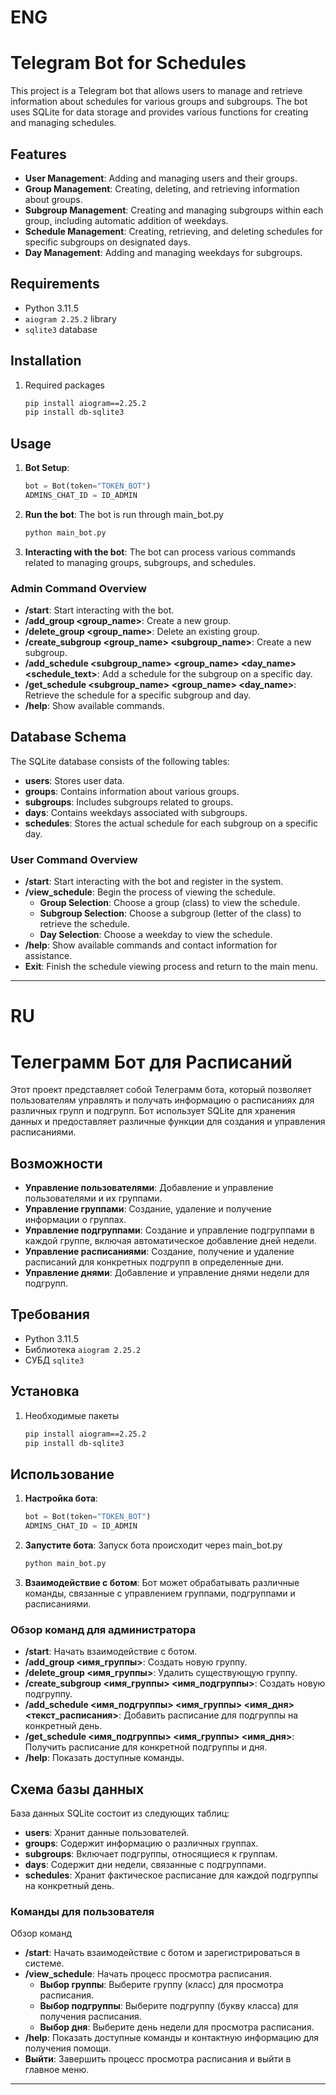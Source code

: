 # ENG
# Telegram Bot for Schedules

This project is a Telegram bot that allows users to manage and retrieve information about schedules for various groups and subgroups. The bot uses SQLite for data storage and provides various functions for creating and managing schedules.

## Features

- **User Management**: Adding and managing users and their groups.
- **Group Management**: Creating, deleting, and retrieving information about groups.
- **Subgroup Management**: Creating and managing subgroups within each group, including automatic addition of weekdays.
- **Schedule Management**: Creating, retrieving, and deleting schedules for specific subgroups on designated days.
- **Day Management**: Adding and managing weekdays for subgroups.

## Requirements

- Python 3.11.5
- `aiogram 2.25.2` library
- `sqlite3` database

## Installation

1. Required packages
   ```bash
   pip install aiogram==2.25.2
   pip install db-sqlite3
   ```

## Usage

1. **Bot Setup**:
   ```python
   bot = Bot(token="TOKEN_BOT")
   ADMINS_CHAT_ID = ID_ADMIN
   ```

2. **Run the bot**:
   The bot is run through main_bot.py
   ```bash
   python main_bot.py
   ```

3. **Interacting with the bot**:
   The bot can process various commands related to managing groups, subgroups, and schedules.

### Admin Command Overview
- **/start**: Start interacting with the bot.
- **/add_group <group_name>**: Create a new group.
- **/delete_group <group_name>**: Delete an existing group.
- **/create_subgroup <group_name> <subgroup_name>**: Create a new subgroup.
- **/add_schedule <subgroup_name> <group_name> <day_name> <schedule_text>**: Add a schedule for the subgroup on a specific day.
- **/get_schedule <subgroup_name> <group_name> <day_name>**: Retrieve the schedule for a specific subgroup and day.
- **/help**: Show available commands.

## Database Schema

The SQLite database consists of the following tables:

- **users**: Stores user data.
- **groups**: Contains information about various groups.
- **subgroups**: Includes subgroups related to groups.
- **days**: Contains weekdays associated with subgroups.
- **schedules**: Stores the actual schedule for each subgroup on a specific day.

### User Command Overview
- **/start**: Start interacting with the bot and register in the system.
- **/view_schedule**: Begin the process of viewing the schedule.
  - **Group Selection**: Choose a group (class) to view the schedule.
  - **Subgroup Selection**: Choose a subgroup (letter of the class) to retrieve the schedule.
  - **Day Selection**: Choose a weekday to view the schedule.
- **/help**: Show available commands and contact information for assistance.
- **Exit**: Finish the schedule viewing process and return to the main menu.
---
# RU
# Телеграмм Бот для Расписаний

Этот проект представляет собой Телеграмм бота, который позволяет пользователям управлять и получать информацию о расписаниях для различных групп и подгрупп. Бот использует SQLite для хранения данных и предоставляет различные функции для создания и управления расписаниями.

## Возможности

- **Управление пользователями**: Добавление и управление пользователями и их группами.
- **Управление группами**: Создание, удаление и получение информации о группах.
- **Управление подгруппами**: Создание и управление подгруппами в каждой группе, включая автоматическое добавление дней недели.
- **Управление расписаниями**: Создание, получение и удаление расписаний для конкретных подгрупп в определенные дни.
- **Управление днями**: Добавление и управление днями недели для подгрупп.

## Требования

- Python 3.11.5
- Библиотека `aiogram 2.25.2 `
- СУБД `sqlite3` 

## Установка

1. Необходимые пакеты
   ```bash
   pip install aiogram==2.25.2
   pip install db-sqlite3
   ```

## Использование

1. **Настройка бота**:
   ```python
   bot = Bot(token="TOKEN_BOT")
   ADMINS_CHAT_ID = ID_ADMIN
   ```

2. **Запустите бота**:
   Запуск бота происходит через main_bot.py
   ```bash
   python main_bot.py
   ```

3. **Взаимодействие с ботом**:
   Бот может обрабатывать различные команды, связанные с управлением группами, подгруппами и расписаниями.

### Обзор команд для администратора
- **/start**: Начать взаимодействие с ботом.
- **/add_group <имя_группы>**: Создать новую группу.
- **/delete_group <имя_группы>**: Удалить существующую группу.
- **/create_subgroup <имя_группы> <имя_подгруппы>**: Создать новую подгруппу.
- **/add_schedule <имя_подгруппы> <имя_группы> <имя_дня> <текст_расписания>**: Добавить расписание для подгруппы на конкретный день.
- **/get_schedule <имя_подгруппы> <имя_группы> <имя_дня>**: Получить расписание для конкретной подгруппы и дня.
- **/help**: Показать доступные команды.

## Схема базы данных

База данных SQLite состоит из следующих таблиц:

- **users**: Хранит данные пользователей.
- **groups**: Содержит информацию о различных группах.
- **subgroups**: Включает подгруппы, относящиеся к группам.
- **days**: Содержит дни недели, связанные с подгруппами.
- **schedules**: Хранит фактическое расписание для каждой подгруппы на конкретный день.

### Команды для пользователя 

Обзор команд
- **/start**: Начать взаимодействие с ботом и зарегистрироваться в системе.
- **/view_schedule**: Начать процесс просмотра расписания.
  - **Выбор группы**: Выберите группу (класс) для просмотра расписания.
  - **Выбор подгруппы**: Выберите подгруппу (букву класса) для получения расписания.
  - **Выбор дня**: Выберите день недели для просмотра расписания.
- **/help**: Показать доступные команды и контактную информацию для получения помощи.
- **Выйти**: Завершить процесс просмотра расписания и выйти в главное меню.

--- 
